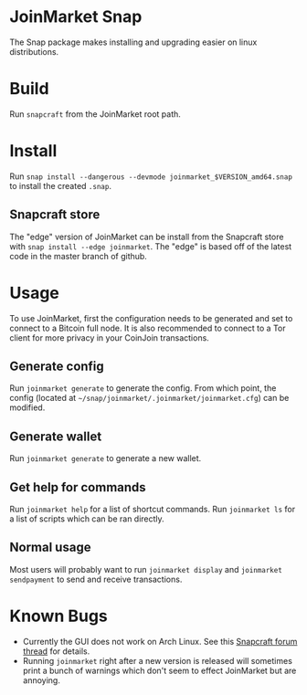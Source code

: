 # JoinMarket Snap

The Snap package makes installing and upgrading easier on linux distributions.

# Build

Run `snapcraft` from the JoinMarket root path.

# Install

Run `snap install --dangerous --devmode joinmarket_$VERSION_amd64.snap` to install the created `.snap`.

## Snapcraft store

The "edge" version of JoinMarket can be install from the Snapcraft store with `snap install --edge joinmarket`. The "edge" is based off of the latest code in the master branch of github.

# Usage

To use JoinMarket, first the configuration needs to be generated and set to connect to a Bitcoin full node. It is also recommended to connect to a Tor client for more privacy in your CoinJoin transactions.

## Generate config

Run `joinmarket generate` to generate the config. From which point, the config (located at `~/snap/joinmarket/.joinmarket/joinmarket.cfg`) can be modified.

## Generate wallet

Run `joinmarket generate` to generate a new wallet.

## Get help for commands

Run `joinmarket help` for a list of shortcut commands. Run `joinmarket ls` for a list of scripts which can be ran directly.

## Normal usage

Most users will probably want to run `joinmarket display` and `joinmarket sendpayment` to send and receive transactions.

# Known Bugs

- Currently the GUI does not work on Arch Linux. See this [Snapcraft forum thread](https://forum.snapcraft.io/t/python3-qt-application-on-arch-linux-segmentation-fault-core-dumped/15333/6) for details.
- Running `joinmarket` right after a new version is released will sometimes print a bunch of warnings which don't seem to effect JoinMarket but are annoying.
